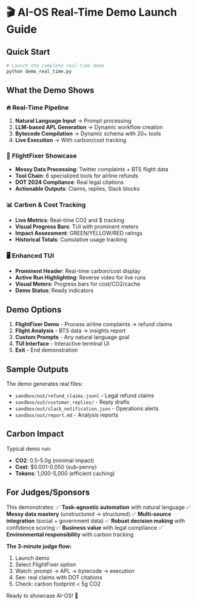 # 🎬 AI-OS Real-Time Demo Launch Guide

## Quick Start

```bash
# Launch the complete real-time demo
python demo_real_time.py
```

## What the Demo Shows

### 🔥 **Real-Time Pipeline**
1. **Natural Language Input** → Prompt processing
2. **LLM-based APL Generation** → Dynamic workflow creation
3. **Bytecode Compilation** → Dynamic schema with 20+ tools
4. **Live Execution** → With carbon/cost tracking

### 🛫 **FlightFixer Showcase**
- **Messy Data Processing**: Twitter complaints + BTS flight data
- **Tool Chain**: 6 specialized tools for airline refunds
- **DOT 2024 Compliance**: Real legal citations
- **Actionable Outputs**: Claims, replies, Slack blocks

### 📊 **Carbon & Cost Tracking**
- **Live Metrics**: Real-time CO2 and $ tracking
- **Visual Progress Bars**: TUI with prominent meters
- **Impact Assessment**: GREEN/YELLOW/RED ratings
- **Historical Totals**: Cumulative usage tracking

### 🖥️ **Enhanced TUI**
- **Prominent Header**: Real-time carbon/cost display
- **Active Run Highlighting**: Reverse video for live runs
- **Visual Meters**: Progress bars for cost/CO2/cache
- **Demo Status**: Ready indicators

## Demo Options

1. **FlightFixer Demo** - Process airline complaints → refund claims
2. **Flight Analysis** - BTS data → insights report
3. **Custom Prompts** - Any natural language goal
4. **TUI Interface** - Interactive terminal UI
5. **Exit** - End demonstration

## Sample Outputs

The demo generates real files:
- `sandbox/out/refund_claims.jsonl` - Legal refund claims
- `sandbox/out/customer_replies/` - Reply drafts
- `sandbox/out/slack_notification.json` - Operations alerts
- `sandbox/out/report.md` - Analysis reports

## Carbon Impact

Typical demo run:
- **CO2**: 0.5-5.0g (minimal impact)
- **Cost**: $0.001-0.050 (sub-penny)
- **Tokens**: 1,000-5,000 (efficient caching)

## For Judges/Sponsors

This demonstrates:
✅ **Task-agnostic automation** with natural language
✅ **Messy data mastery** (unstructured → structured)
✅ **Multi-source integration** (social + government data)
✅ **Robust decision making** with confidence scoring
✅ **Business value** with legal compliance
✅ **Environmental responsibility** with carbon tracking

**The 3-minute judge flow:**
1. Launch demo
2. Select FlightFixer option
3. Watch: prompt → APL → bytecode → execution
4. See: real claims with DOT citations
5. Check: carbon footprint < 5g CO2

Ready to showcase AI-OS! 🚀